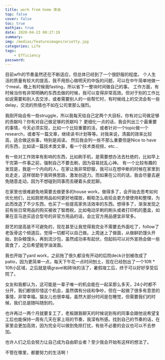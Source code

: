 ```yaml
---
title: work from home 体会
top: false
cover: false
toc: true
mathjax: true
date: 2020-04-23 08:27:19
summary: 
img: /medias/featureimages/arietty.jpg
categories: Life
tags: 
    - Efficiency
password:
---
```


目前wfh的节奏虽然还在不断适应，但总体已经到了一个很舒服的程度。
个人生活的质量有较大的提高，我不用担心做明天的中饭的问题，可以在中午简单地做一个meal，晚上有时候我fasting，所以省下一整块时间做自己的事。
工作方面，有时候当你有非常明确的东西去做的时候，我可以变得非常高效。但对于别的工作比如说需要和别人去交涉，或者需要别人的一些帮忙时，有时候线上的交流会有一些delay，交流的热情也不如在公司里那么强烈。

我刚开始会有一些struggle，所以我每天给自己定两个大目标，你有对公司做足够的贡献吗？你有对自己做足够的贡献吗？
更细化一点的话，我会列出三个最重要的事情，今天必须实现，比如一个比较重要的活，或者针对一个topic做一个research，或者写一篇文章，继续读书计划等等。对我来说，清晨的效率比较高，适合做这些事，特别是阅读。
然后我会列一些不那么重要但是Nice to have的东西，比如读一篇技术类文章，看一个技术类视频，etc...

有一些对工作效率有影响的东西，比如刷手机，是需要想办法去杜绝的，比如早上干完第一件事之前，强制自己不要去刷，因为容易扰乱心神。
有一个比较有趣的发现是，我是一个内向的人，在家让我非常舒服，我可以在想中断的时候在家里到处走走，这样很助于我转换思路，激发创造力。而如果在公司的话，我会尽量去避免随意走动，因为不想碰到同事而去硬着头皮尬聊。

在家里也很难避免地需要去做更多的house work，做得多了，会开始去思考如何优化他们，比如厨房用品如何更好地摆放，橱柜怎么收拾会更方便使用和整理，为此而改造了不少东西，也买了一些提高家务活效率的东西。想得多了，渐渐发现之前有些日常用品的购买被收了智商税，比如电动牙刷的刷头或者打印机的墨盒，如果在亚马逊买适合型号的非官方用品的话，会比官方用品便宜非常多。

厨艺的提高是不可避免的，现在甚至让我觉得我完全不需要去外面吃了，follow了老饭骨这个频道后，觉得一切都可以自己做。上周迷上了做面，从做鲜奶馒头开始，到杂粮馒头，再到流沙包，虽然成功率有起伏，但起码可以对外宣扬会做一些面食了，之后希望能学油泼面。

我也开始了yard work，之前拖了很久都没有开动的后院deck计划被改成了patio，因为更简单一点，每天下午花一点时间刨土，现在已经刨出了一个10ft * 10ft小区域，之后就是填gravel和砖块的活了，暑假竣工后，终于可以好好享受后院了。

女友和我都认为，这可能是一辈子唯一的机会能在一起呆那么多天，24小时都不分开，我们都很珍惜这个机会，虽然偶有分歧和争吵，但在一起做了很多有意思的事情，非常幸福。猫女儿也很幸福，虽然大部分时间是在睡觉，但需要我们的时候，我们总是随叫随到的。

也许再过一两个月就要复工了，老板跟我聊天的时候说到有的同事会跟他说希望复工后也能保持一周有几天在家上班的节奏，我深有所感。找到自己的节奏的话，在家里会更加高效，因为完全可以做到免除打扰，有些不必要的会议也可以不去参加。

也许人们之后会努力让自己成为自由职业者？至少我会开始有这样的想法了。

不管在哪里，都要努力的生活啊！